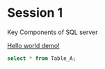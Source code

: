 # Session 1

Key Components of SQL server


[Hello world demo!](https://github.com/ffliza/training/blob/master/Activity-1-1.ipynb)



```sql
select * from Table_A;
```

